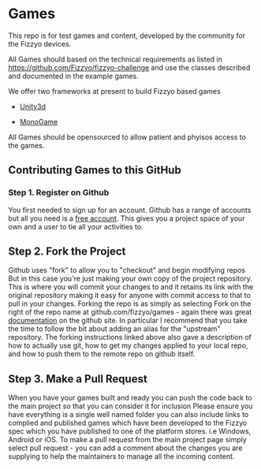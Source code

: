 # Games

This repo is for test games and content, developed by the community  for the Fizzyo devices. 

All Games should based on the technical requirements as listed in https://github.com/Fizzyo/fizzyo-challenge and use the classes described and documented in the example games.

We offer two frameworks at present to build Fizzyo based games

- [Unity3d](https://github.com/Fizzyo/fizzyo-challenge/tree/master/Fizzyo-Unity-Example)

- [MonoGame](https://github.com/Fizzyo/fizzyo-challenge/tree/master/Fizzyo-MonoGame-Example)

All Games should be opensourced to allow patient and phyisos access to the games. 

## Contributing Games to this GitHub

### Step 1. Register on Github
You first needed to sign up for an account. Github has a range of accounts but all you need is a [free account](https://github.com/signup/free). This gives you a project space of your own and a user to tie all your activities to.

## Step 2. Fork the Project
Github uses "fork" to allow you to "checkout" and begin modifying repos
But in this case you're just making your own copy of the project repository. This is where you will commit your changes to and it retains its link with the original repository making it easy for anyone with commit access to that to pull in your changes.  Forking the repo is as simply as selecting Fork on the right of the repo name at github.com/fizzyo/games - again there was great [documentation](https://help.github.com/articles/fork-a-repo/) on the github site. In particular I recommend that you take the time to follow the bit about adding an alias for the "upstream" repository.
The forking instructions linked above also gave a description of how to actually use git, how to get my changes applied to your local repo, and how to push them to the remote repo on github itself.

## Step 3. Make a Pull Request
When you have your games built and ready you can push the code back to the main project so that you can consider it for inclusion Please ensure you have everything is a single well named folder you can also include links to complied and published games which have been developed to the Fizzyo spec which you have published to one of the platform stores. i.e Windows, Android or iOS. To make a pull request from the main project page simply select pull request - you can add a comment about the changes you are supplying to help the maintainers to manage all the incoming content.
